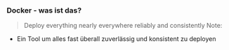 ### <i class="fa fa-cube" aria-hidden="true"></i> Docker - was ist das?
> Deploy everything nearly everywhere reliably and consistently
Note:
- Ein Tool um alles fast überall zuverlässig und konsistent zu deployen
